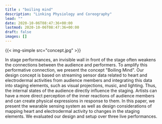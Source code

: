 ```yaml
---
title : "boiling mind"
description: "Linking Physiology and Coreography"
lead: ""
date: 2020-10-06T08:47:36+00:00
lastmod: 2020-10-06T08:47:36+00:00
draft: false
images: []
---
```

{{< img-simple src="concept.jpg" >}}

In stage performances, an invisible wall in front of the stage often weakens the connections between the audience and performers. To amplify this performative connection, we present the concept "Boiling Mind". Our design concept is based on streaming sensor data related to heart and electrodermal activities from audience members and integrating this data into staging elements, such as visual projections, music, and lighting. Thus, the internal states of the audience directly influence the staging. Artists can have a more direct perception of the inner reactions of audience members and can create physical expressions in response to them.
In this paper, we present the wearable sensing system as well as design considerations of mapping heart and electrodermal activity to changes in the staging elements. We evaluated our design and setup over three live performances.

